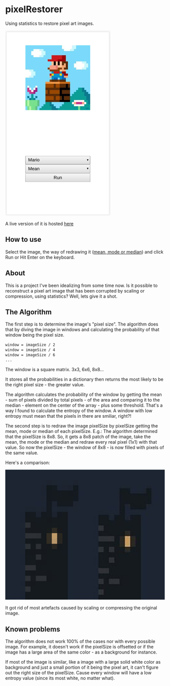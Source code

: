 # pixelRestorer

Using statistics to restore pixel art images.

![pixelRestorer](screenshot.png)

A live version of it is hosted [here](https://victorribeiro.com/pixelRestorer)

## How to use

Select the image, the way of redrawing it ([mean, mode or median](https://www.khanacademy.org/math/statistics-probability/summarizing-quantitative-data/mean-median-basics/a/mean-median-and-mode-review)) and click Run or Hit Enter on the keyboard.

## About 

This is a project I've been idealizing from some time now. Is it possible to reconstruct a pixel art image that has been corrupted by scaling or compression, using statistics? Well, lets give it a shot.

## The Algorithm

The first step is to determine the image's "pixel size". The algorithm does that by diving the image in windows and calculating the probability of that window being the pixel size.

```
window = imageSize / 2
window = imageSize / 4
window = imageSize / 6
...
```

The window is a square matrix. 3x3, 6x6, 8x8...

It stores all the probabilities in a dictionary then returns the most likely to be the right pixel size - the greater value.

The algorithm calculates the probability of the window by getting the mean - sum of pixels divided by total pixels - of the area and comparing it to the median - element on the center of the array - plus some threshold. That's a way I found to calculate the entropy of the window. A window with low entropy must mean that the pixels in there are smiliar, right?!

The second step is to redraw the image pixelSize by pixelSize getting the mean, mode or median of each pixelSize. E.g.: The algorithm determined that the pixelSize is 8x8. So, it gets a 8x8 patch of the image, take the mean, the mode or the median and redraw every real pixel (1x1) with that value. So now the pixelSize - the window of 8x8 - is now filled with pixels of the same value.

Here's a comparison:

![pixelRestorer](comparison.png)

It got rid of most artefacts caused by scaling or compressing the original image.

## Known problems

The algorithm does not work 100% of the cases nor with every possible image. For example, it doesn't work if the pixelSize is offsetted or if the image has a large area of the same color - as a background for instance.

If most of the image is similar, like a image with a large solid white color as background and just a small portion of it being the pixel art, it can't figure out the right size of the pixelSize. Cause every window will have a low entropy value (since its most white, no matter what).
